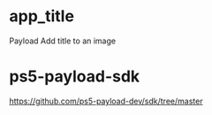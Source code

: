 # app_title
Payload Add title to an image








# ps5-payload-sdk

https://github.com/ps5-payload-dev/sdk/tree/master
